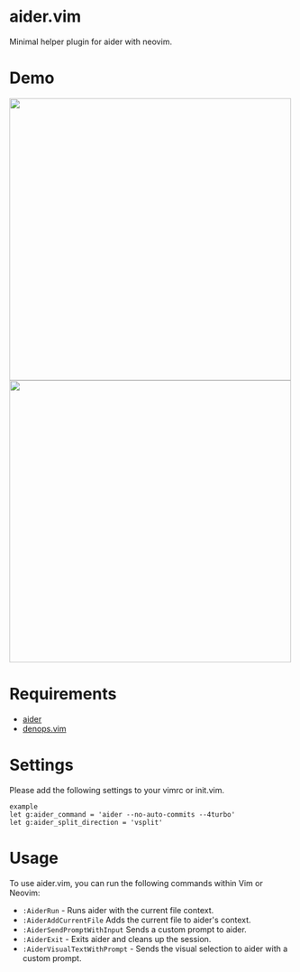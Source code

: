 # aider.vim

Minimal helper plugin for aider with neovim.

# Demo

<img src="./demo/demo.gif" width="500">

<img src="./demo/demo_visual_mode.gif" width="500">

# Requirements

- [aider](https://github.com/paul-gauthier/aider)
- [denops.vim](https://github.com/vim-denops/denops.vim)

# Settings

Please add the following settings to your vimrc or init.vim.

```vim
example
let g:aider_command = 'aider --no-auto-commits --4turbo'
let g:aider_split_direction = 'vsplit'
```

# Usage

To use aider.vim, you can run the following commands within Vim or Neovim:

- `:AiderRun` - Runs aider with the current file context.
- `:AiderAddCurrentFile` Adds the current file to aider's context.
- `:AiderSendPromptWithInput` Sends a custom prompt to aider.
- `:AiderExit` - Exits aider and cleans up the session.
- `:AiderVisualTextWithPrompt` - Sends the visual selection to aider with a custom prompt.
